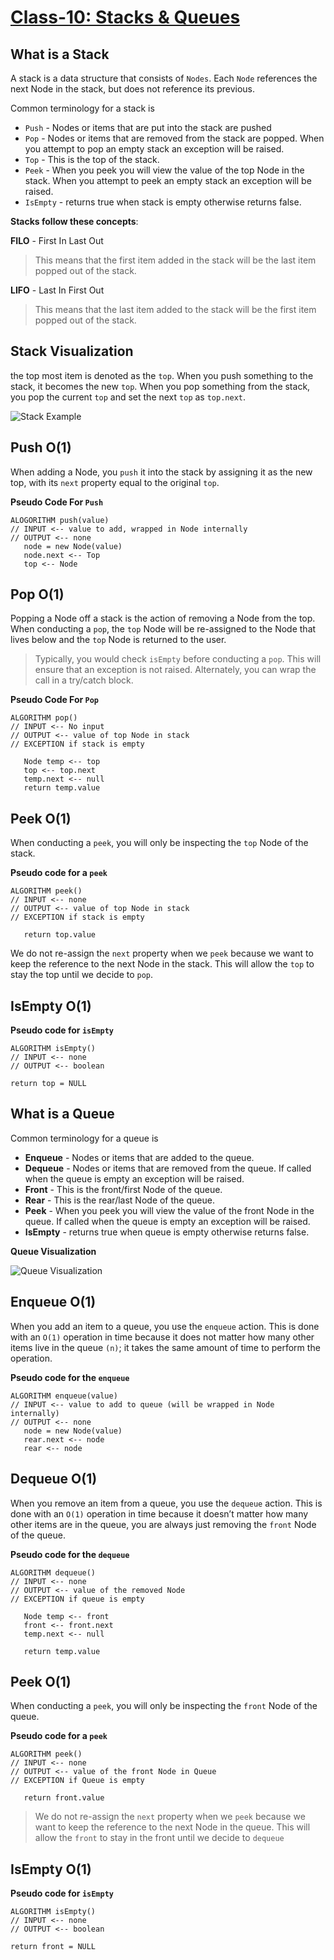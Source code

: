 # [Class-10: Stacks & Queues](https://codefellows.github.io/common_curriculum/data_structures_and_algorithms/Code_401/class-10/resources/stacks_and_queues.html)

## What is a Stack

A stack is a data structure that consists of `Nodes`. Each `Node` references the next Node in the stack, but does not reference its previous.

Common terminology for a stack is

- `Push` - Nodes or items that are put into the stack are pushed
- `Pop` - Nodes or items that are removed from the stack are popped. When you attempt to pop an empty stack an exception will be raised.
- `Top` - This is the top of the stack.
- `Peek` - When you peek you will view the value of the top Node in the stack. When you attempt to peek an empty stack an exception will be raised.
- `IsEmpty` - returns true when stack is empty otherwise returns false.

**Stacks follow these concepts**:

**FILO** - First In Last Out

> This means that the first item added in the stack will be the last item popped out of the stack.

**LIFO** - Last In First Out

> This means that the last item added to the stack will be the first item popped out of the stack.

## Stack Visualization

the top most item is denoted as the `top`. When you push something to the stack, it becomes the new `top`. When you pop something from the stack, you pop the current `top` and set the next `top` as `top.next`.

![Stack Example](https://codefellows.github.io/common_curriculum/data_structures_and_algorithms/Code_401/class-10/resources/images/stack1.PNG)

## Push O(1)

When adding a Node, you `push` it into the stack by assigning it as the new top, with its `next` property equal to the original `top`.

**Pseudo Code For `Push`**

```
ALOGORITHM push(value)
// INPUT <-- value to add, wrapped in Node internally
// OUTPUT <-- none
   node = new Node(value)
   node.next <-- Top
   top <-- Node
```

## Pop O(1)

Popping a Node off a stack is the action of removing a Node from the top. When conducting a `pop`, the `top` Node will be re-assigned to the Node that lives below and the `top` Node is returned to the user.

> Typically, you would check `isEmpty` before conducting a `pop`. This will ensure that an exception is not raised. Alternately, you can wrap the call in a try/catch block.

**Pseudo Code For `Pop`**

```
ALGORITHM pop()
// INPUT <-- No input
// OUTPUT <-- value of top Node in stack
// EXCEPTION if stack is empty

   Node temp <-- top
   top <-- top.next
   temp.next <-- null
   return temp.value
```

## Peek O(1)

When conducting a `peek`, you will only be inspecting the `top` Node of the stack.

**Pseudo code for a `peek`**

```
ALGORITHM peek()
// INPUT <-- none
// OUTPUT <-- value of top Node in stack
// EXCEPTION if stack is empty

   return top.value
```

We do not re-assign the `next` property when we `peek` because we want to keep the reference to the next Node in the stack. This will allow the `top` to stay the top until we decide to `pop`.

## IsEmpty O(1)

**Pseudo code for `isEmpty`**

```
ALGORITHM isEmpty()
// INPUT <-- none
// OUTPUT <-- boolean

return top = NULL
```

## What is a Queue

Common terminology for a queue is

- **Enqueue** - Nodes or items that are added to the queue.
- **Dequeue** - Nodes or items that are removed from the queue. If called when the queue is empty an exception will be raised.
- **Front** - This is the front/first Node of the queue.
- **Rear** - This is the rear/last Node of the queue.
- **Peek** - When you peek you will view the value of the front Node in the queue. If called when the queue is empty an exception will be raised.
- **IsEmpty** - returns true when queue is empty otherwise returns false.

**Queue Visualization**

![Queue Visualization](https://codefellows.github.io/common_curriculum/data_structures_and_algorithms/Code_401/class-10/resources/images/Queue.PNG)

## Enqueue O(1)

When you add an item to a queue, you use the `enqueue` action. This is done with an `O(1)` operation in time because it does not matter how many other items live in the queue `(n)`; it takes the same amount of time to perform the operation.

**Pseudo code for the `enqueue`**

```
ALGORITHM enqueue(value)
// INPUT <-- value to add to queue (will be wrapped in Node internally)
// OUTPUT <-- none
   node = new Node(value)
   rear.next <-- node
   rear <-- node
```

## Dequeue O(1)

When you remove an item from a queue, you use the `dequeue` action. This is done with an `O(1)` operation in time because it doesn’t matter how many other items are in the queue, you are always just removing the `front` Node of the queue.

**Pseudo code for the `dequeue`**

```
ALGORITHM dequeue()
// INPUT <-- none
// OUTPUT <-- value of the removed Node
// EXCEPTION if queue is empty

   Node temp <-- front
   front <-- front.next
   temp.next <-- null

   return temp.value
   ```

## Peek O(1)

When conducting a `peek`, you will only be inspecting the `front` Node of the queue.

**Pseudo code for a `peek`**

```
ALGORITHM peek()
// INPUT <-- none
// OUTPUT <-- value of the front Node in Queue
// EXCEPTION if Queue is empty

   return front.value
```

> We do not re-assign the `next` property when we `peek` because we want to keep the reference to the next Node in the queue. This will allow the `front` to stay in the front until we decide to `dequeue`

## IsEmpty O(1)

**Pseudo code for `isEmpty`**

```
ALGORITHM isEmpty()
// INPUT <-- none
// OUTPUT <-- boolean

return front = NULL
```